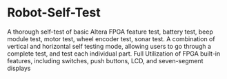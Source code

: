 Robot-Self-Test
===============
A thorough self-test of basic Altera FPGA feature test, battery test, beep module test, motor test, wheel encoder test, sonar test. 
A combination of vertical and horizontal self testing mode, allowing users to go through a complete test, and test each individual part. 
Full Utilization of FPGA built-in features, including  switches, push buttons, LCD, and seven-segment displays
